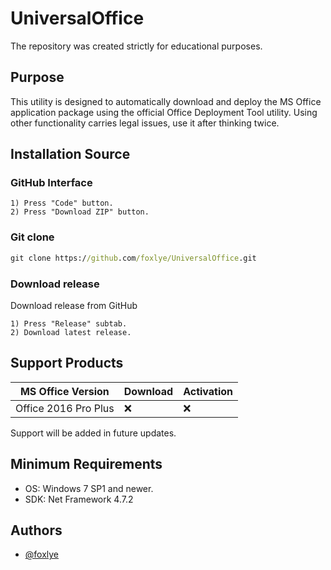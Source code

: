 ﻿# UniversalOffice

The repository was created strictly for educational purposes.

## Purpose
This utility is designed to automatically download and deploy the MS Office application package using the official Office Deployment Tool utility. Using other functionality carries legal issues, use it after thinking twice.

## Installation Source

### GitHub Interface
```Steps
1) Press "Code" button.
2) Press "Download ZIP" button.
```

### Git clone
```cmd
git clone https://github.com/foxlye/UniversalOffice.git
```

### Download release
Download release from GitHub
```Steps
1) Press "Release" subtab.
2) Download latest release.
```

## Support Products
| MS Office Version  | Download | Activation |
| ------------- | ------------- | ---------- |
| Office 2016 Pro Plus  | ❌  | ❌

Support will be added in future updates.

## Minimum Requirements
- OS: Windows 7 SP1 and newer.
- SDK: Net Framework 4.7.2
## Authors

- [@foxlye](https://www.github.com/foxlye)